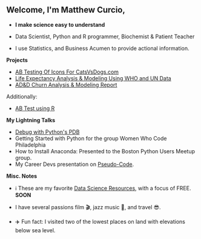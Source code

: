 ## Welcome, I'm Matthew Curcio, 

- **I make science easy to understand** 

- Data Scientist, Python and R programmer, Biochemist & Patient Teacher

- I use Statistics, and Business Acumen to provide actional information.

**Projects**

- [AB Testing Of Icons For CatsVsDogs.com](https://github.com/mcc-us/AB_Testing)
- [Life Expectancy Analysis & Modeling Using WHO and UN Data](https://github.com/mcc-us/Life_Expectancy_Analysis_Modeling)
- [AD&D Churn Analysis & Modeling Report](https://github.com/mcc-us/Churn_Testing)

Additionally:

- [AB Test using R](https://github.com/mcc-us/ab-test-using-r/blob/main/ab-test-with-r.pdf)

**My Lightning Talks**

- [Debug with Python's PDB](https://github.com/mcc-us/debug-w-python-pdb/blob/main/mcc_debug_w_pdf_python.pdf) 
- Getting Started with Python for the group Women Who Code Philadelphia
- How to Install Anaconda: Presented to the Boston Python Users Meetup group.
- My Career Devs presentation on [Pseudo-Code]().


**Misc. Notes** 

- :information_source: These are my favorite [Data Science Resources](), with a focus of FREE. **SOON**

- I have several passions film :clapper:, jazz music :saxophone:, and travel :sunglasses:.

- :airplane: Fun fact: I visited two of the lowest places on land with elevations below sea level.
